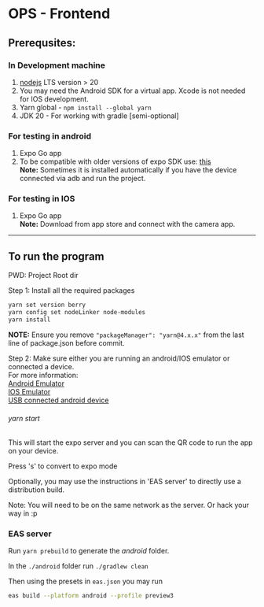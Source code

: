 # OPS - Frontend

## Prerequsites:

### In Development machine
1. [nodejs](https://nodejs.org/en/download/prebuilt-installer) LTS version > 20
2. You may need the Android SDK for a virtual app. Xcode is not needed for IOS development.
3. Yarn global - `npm install --global yarn`
4. JDK 20 - For working with gradle [semi-optional]

### For testing in android
1. Expo Go app
2. To be compatible with older versions of expo SDK use: [this](https://expo.dev/go)
<br><b>Note:</b> Sometimes it is installed automatically if you have the device connected via adb and run the project. 

### For testing in IOS
1. Expo Go app
<br><b>Note:</b> Download from app store and connect with the camera app.
*************************************

## To run the program

PWD: Project Root dir

Step 1: Install all the required packages
```sh
yarn set version berry
yarn config set nodeLinker node-modules
yarn install
```

**NOTE:** Ensure you remove `"packageManager": "yarn@4.x.x"` from the last line of package.json before commit.

Step 2: Make sure either you are running an android/IOS emulator or connected a device. 
<br>For more information:
<br>[Android Emulator](https://docs.expo.dev/workflow/android-studio-emulator/)
<br>[IOS Emulator](https://docs.expo.dev/workflow/ios-simulator/)
<br>[USB connected android device](https://developer.android.com/studio/run/device#developer-device-options)


###### yarn start
This will start the expo server and you can scan the QR code to run the app on your device.

Press 's' to convert to expo mode

Optionally, you may use the instructions in 'EAS server' to directly use a distribution build.

Note: You will need to be on the same network as the server. Or hack your way in :p

### EAS server

Run `yarn prebuild` to generate the *android* folder.

In the `./android` folder run `./gradlew clean`

Then using the presets in `eas.json` you may run 

```sh
eas build --platform android --profile preview3 
```

